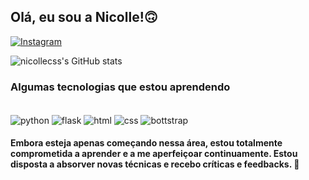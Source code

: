 ## Olá, eu sou a Nicolle!🙃

[![Instagram](https://img.shields.io/badge/Instagram-E4405F?style=for-the-badge&logo=instagram&logoColor=white)](https://instagram.com/nicollecss/)

![nicollecss's GitHub stats](https://github-readme-stats.vercel.app/api?username=nicollecss&show_icons=true&theme=dark)

### Algumas tecnologias que estou aprendendo

<div style=display: inline_block;><br/>
  <img align="center" alt="python" src="https://img.shields.io/badge/Python-3776AB?style=for-the-badge&logo=python&logoColor=white" />
  <img align="center" alt="flask" src="https://img.shields.io/badge/Flask-000000?style=for-the-badge&logo=flask&logoColor=white" />
  <img align="center" alt="html" src="https://img.shields.io/badge/HTML-239120?style=for-the-badge&logo=html5&logoColor=white" />
  <img align="center" alt="css" src="https://img.shields.io/badge/CSS-239120?&style=for-the-badge&logo=css3&logoColor=white" />
  <img align="center" alt="bottstrap" src="https://img.shields.io/badge/Bootstrap-563D7C?style=for-the-badge&logo=bootstrap&logoColor=white" />
</div>

#### Embora esteja apenas começando nessa área, estou totalmente comprometida a aprender e a me aperfeiçoar continuamente. Estou disposta a absorver novas técnicas e recebo críticas e feedbacks. 👾

  
